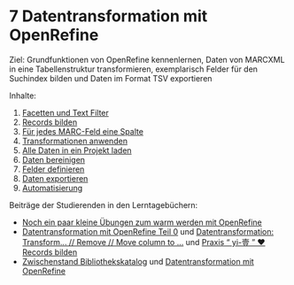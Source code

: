 # 7 Datentransformation mit OpenRefine

Ziel: Grundfunktionen von OpenRefine kennenlernen, Daten von MARCXML in eine Tabellenstruktur transformieren, exemplarisch Felder für den Suchindex bilden und Daten im Format TSV exportieren

Inhalte:

1. [Facetten und Text Filter](https://felixlohmeier.gitbooks.io/seminar-wir-bauen-uns-einen-bibliothekskatalog/content/07_1_facetten_und_text_filter.html)
2. [Records bilden](https://felixlohmeier.gitbooks.io/seminar-wir-bauen-uns-einen-bibliothekskatalog/content/07_2_records_bilden.html)
3. [Für jedes MARC-Feld eine Spalte](https://felixlohmeier.gitbooks.io/seminar-wir-bauen-uns-einen-bibliothekskatalog/content/07_3_fuer_jedes_marc-feld_eine_spalte.html)
4. [Transformationen anwenden](https://felixlohmeier.gitbooks.io/seminar-wir-bauen-uns-einen-bibliothekskatalog/content/07_4_transformationen_anwenden.html)
5. [Alle Daten in ein Projekt laden](https://felixlohmeier.gitbooks.io/seminar-wir-bauen-uns-einen-bibliothekskatalog/content/07_5_alle_daten_in_ein_projekt_laden.html)
6. [Daten bereinigen](https://felixlohmeier.gitbooks.io/seminar-wir-bauen-uns-einen-bibliothekskatalog/content/07_6_daten_bereinigen.html)
7. [Felder definieren](https://felixlohmeier.gitbooks.io/seminar-wir-bauen-uns-einen-bibliothekskatalog/content/07_7_felder_definieren.html)
8. [Daten exportieren](https://felixlohmeier.gitbooks.io/seminar-wir-bauen-uns-einen-bibliothekskatalog/content/07_8_daten_exportieren.html)
9. [Automatisierung](https://felixlohmeier.gitbooks.io/seminar-wir-bauen-uns-einen-bibliothekskatalog/content/07_9_automatisierung.html)

Beiträge der Studierenden in den Lerntagebüchern:

* [Noch ein paar kleine Übungen zum warm werden mit OpenRefine](https://dennislerntnichtaus.wordpress.com/2016/11/08/noch-ein-paar-kleine-uebungen-zum-warm-werden-mit-openrefine/)
* [Datentransformation mit OpenRefine Teil 0](https://xyopendiscovery.wordpress.com/2016/11/08/datentransformation-mit-openrefine-teil-0/) und [Datentransformation: Transform… // Remove // Move column to …](https://xyopendiscovery.wordpress.com/2016/11/14/datentransformation-transform-remove-move-column-to/) und [Praxis “ yi-壹 ” ♥ Records bilden](https://xyopendiscovery.wordpress.com/2016/11/15/1-praxis-%e5%a3%b9-%e2%99%a5/)
* [Zwischenstand Bibliothekskatalog](https://lenaentdeckt.wordpress.com/2016/11/13/zwischenstand-bibliothekskatalog/) und [Datentransformation mit OpenRefine](https://lenaentdeckt.wordpress.com/2016/11/13/datentransformation-mit-openrefine/)
